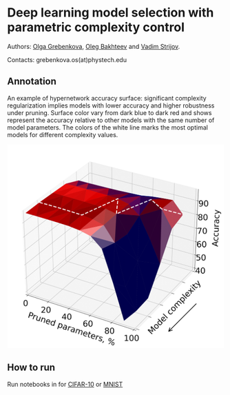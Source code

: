# Deep learning model selection with parametric complexity control

Authors:  [Olga Grebenkova](https://github.com/GrebenkovaO), [Oleg Bakhteev](https://github.com/bahleg) and [Vadim Strijov](https://github.com/Strijov).

Contacts: grebenkova.os(at)phystech.edu


## Annotation
An example of hypernetwork accuracy surface: significant complexity regularization implies models with lower accuracy and higher robustness under pruning. Surface color vary from dark blue to dark red and shows represent the accuracy relative to other models with the same number of model parameters. The colors of the white line marks the most optimal models for different complexity values.

<img src="Var.png" width="512"/>



## How to run
Run notebooks in for [CIFAR-10](code/cifar_final) or [MNIST](code/mnist_final)
